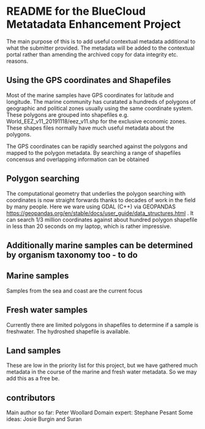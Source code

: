 # README for the BlueCloud Metatadata Enhancement Project

The main purpose of this is to add useful contextual metadata additional to what the submitter provided.
The metadata will be added to the contextual portal rather than amending the archived copy for data integrity etc. reasons.


## Using the GPS coordinates and Shapefiles

Most of the marine samples have GPS coordinates for latitude and longitude. The marine community has curatated a hundreds of polygons of geographic and political zones usually using the same coordinate system. These polygons are grouped into shapefiles e.g. World_EEZ_v11_20191118/eez_v11.shp for the exclusive economic zones. These shapes files normally have much useful metadata about the polygons.

The GPS coordinates can be rapidly searched against the polygons and mapped to the polygon metadata. By searching a range of shapefiles concensus and overlapping information can be obtained

## Polygon searching

The computational geometry that underlies the polygon searching with coordinates is now straight forwards thanks to decades of work in the field by many people. Here we ware using GDAL (C++) via GEOPANDAS https://geopandas.org/en/stable/docs/user_guide/data_structures.html . It can search 1/3 million coordinates against about hundred polygon shapefile in less than 20 seconds on my laptop, which is rather impressive.


## Additionally marine samples can be determined by organism taxonomy too - to do

## Marine samples
Samples from the sea and coast are the current focus

## Fresh water samples
Currently there are limited polygons in shapefiles to determine if a sample is freshwater.
The hydroshed shapefile is available. 

## Land samples
These are low in the priority list for this project, but we have gathered much metadata in the course of the marine and fresh water metadata. So we may add this as a free be.

## contributors
Main author so far: Peter Woollard
Domain expert: Stephane Pesant
Some ideas: Josie Burgin and Suran
